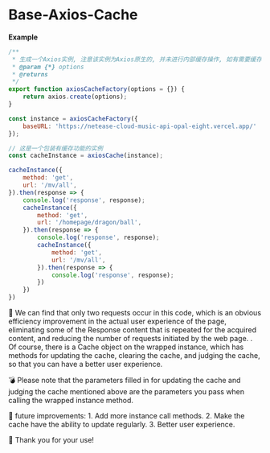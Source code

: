 # Base-Axios-Cache

**Example**

```js
/**
 * 生成一个Axios实例, 注意该实例为Axios原生的, 并未进行内部缓存操作, 如有需要缓存请自定调用axiosCache方法
 * @param {*} options 
 * @returns 
 */
export function axiosCacheFactory(options = {}) {
    return axios.create(options);
}

const instance = axiosCacheFactory({
    baseURL: 'https://netease-cloud-music-api-opal-eight.vercel.app/'
});

// 这是一个包装有缓存功能的实例
const cacheInstance = axiosCache(instance);

cacheInstance({
    method: 'get',
    url: '/mv/all',
}).then(response => {
    console.log('response', response);
    cacheInstance({
        method: 'get',
        url: '/homepage/dragon/ball',
    }).then(response => {
        console.log('response', response);
        cacheInstance({
            method: 'get',
            url: '/mv/all',
        }).then(response => {
            console.log('response', response);
        })
    })
})
```

🚀 We can find that only two requests occur in this code, which is an obvious efficiency improvement in the actual user experience of the page, eliminating some of the Response content that is repeated for the acquired content, and reducing the number of requests initiated by the web page. . Of course, there is a Cache object on the wrapped instance, which has methods for updating the cache, clearing the cache, and judging the cache, so that you can have a better user experience.

💣 Please note that the parameters filled in for updating the cache and judging the cache mentioned above are the parameters you pass when calling the wrapped instance method.

🚪 future improvements:
    1. Add more instance call methods.
    2. Make the cache have the ability to update regularly.
    3. Better user experience.

🌈 Thank you for your use!